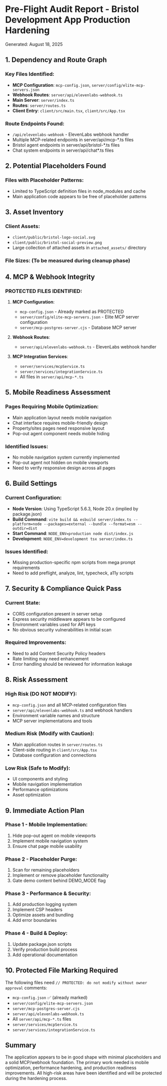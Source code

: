 # Pre-Flight Audit Report - Bristol Development App Production Hardening

Generated: August 18, 2025

## 1. Dependency and Route Graph

### Key Files Identified:
- **MCP Configuration**: `mcp-config.json`, `server/config/elite-mcp-servers.json`
- **Webhook Routes**: `server/api/elevenlabs-webhook.ts`
- **Main Server**: `server/index.ts`
- **Routes**: `server/routes.ts`
- **Client Entry**: `client/src/main.tsx`, `client/src/App.tsx`

### Route Endpoints Found:
- `/api/elevenlabs-webhook` - ElevenLabs webhook handler
- Multiple MCP-related endpoints in server/api/mcp-*.ts files
- Bristol agent endpoints in server/api/bristol-*.ts files
- Chat system endpoints in server/api/chat*.ts files

## 2. Potential Placeholders Found

### Files with Placeholder Patterns:
- Limited to TypeScript definition files in node_modules and cache
- Main application code appears to be free of placeholder patterns

## 3. Asset Inventory

### Client Assets:
- `client/public/bristol-logo-social.svg`
- `client/public/bristol-social-preview.png`
- Large collection of attached assets in `attached_assets/` directory

### File Sizes: (To be measured during cleanup phase)

## 4. MCP & Webhook Integrity

### PROTECTED FILES IDENTIFIED:
1. **MCP Configuration**:
   - `mcp-config.json` - Already marked as PROTECTED
   - `server/config/elite-mcp-servers.json` - Elite MCP server configuration
   - `server/mcp-postgres-server.cjs` - Database MCP server

2. **Webhook Routes**:
   - `server/api/elevenlabs-webhook.ts` - ElevenLabs webhook handler

3. **MCP Integration Services**:
   - `server/services/mcpService.ts`
   - `server/services/integrationService.ts`
   - All files in `server/api/mcp-*.ts`

## 5. Mobile Readiness Assessment

### Pages Requiring Mobile Optimization:
- Main application layout needs mobile navigation
- Chat interface requires mobile-friendly design
- Property/sites pages need responsive layout
- Pop-out agent component needs mobile hiding

### Identified Issues:
- No mobile navigation system currently implemented
- Pop-out agent not hidden on mobile viewports
- Need to verify responsive design across all pages

## 6. Build Settings

### Current Configuration:
- **Node Version**: Using TypeScript 5.6.3, Node 20.x (implied by package.json)
- **Build Command**: `vite build && esbuild server/index.ts --platform=node --packages=external --bundle --format=esm --outdir=dist`
- **Start Command**: `NODE_ENV=production node dist/index.js`
- **Development**: `NODE_ENV=development tsx server/index.ts`

### Issues Identified:
- Missing production-specific npm scripts from mega prompt requirements
- Need to add preflight, analyze, lint, typecheck, a11y scripts

## 7. Security & Compliance Quick Pass

### Current State:
- CORS configuration present in server setup
- Express security middleware appears to be configured
- Environment variables used for API keys
- No obvious security vulnerabilities in initial scan

### Required Improvements:
- Need to add Content Security Policy headers
- Rate limiting may need enhancement
- Error handling should be reviewed for information leakage

## 8. Risk Assessment

### High Risk (DO NOT MODIFY):
- `mcp-config.json` and all MCP-related configuration files
- `server/api/elevenlabs-webhook.ts` and webhook handlers
- Environment variable names and structure
- MCP server implementations and tools

### Medium Risk (Modify with Caution):
- Main application routes in `server/routes.ts`
- Client-side routing in `client/src/App.tsx`
- Database configuration and connections

### Low Risk (Safe to Modify):
- UI components and styling
- Mobile navigation implementation
- Performance optimizations
- Asset optimization

## 9. Immediate Action Plan

### Phase 1 - Mobile Implementation:
1. Hide pop-out agent on mobile viewports
2. Implement mobile navigation system
3. Ensure chat page mobile usability

### Phase 2 - Placeholder Purge:
1. Scan for remaining placeholders
2. Implement or remove placeholder functionality
3. Gate demo content behind DEMO_MODE flag

### Phase 3 - Performance & Security:
1. Add production logging system
2. Implement CSP headers
3. Optimize assets and bundling
4. Add error boundaries

### Phase 4 - Build & Deploy:
1. Update package.json scripts
2. Verify production build process
3. Add operational documentation

## 10. Protected File Marking Required

The following files need `// PROTECTED: do not modify without owner approval` comments:
- `mcp-config.json` ✅ (already marked)
- `server/config/elite-mcp-servers.json`
- `server/mcp-postgres-server.cjs`
- `server/api/elevenlabs-webhook.ts`
- All `server/api/mcp-*.ts` files
- `server/services/mcpService.ts`
- `server/services/integrationService.ts`

## Summary

The application appears to be in good shape with minimal placeholders and a solid MCP/webhook foundation. The primary work needed is mobile optimization, performance hardening, and production readiness improvements. All high-risk areas have been identified and will be protected during the hardening process.